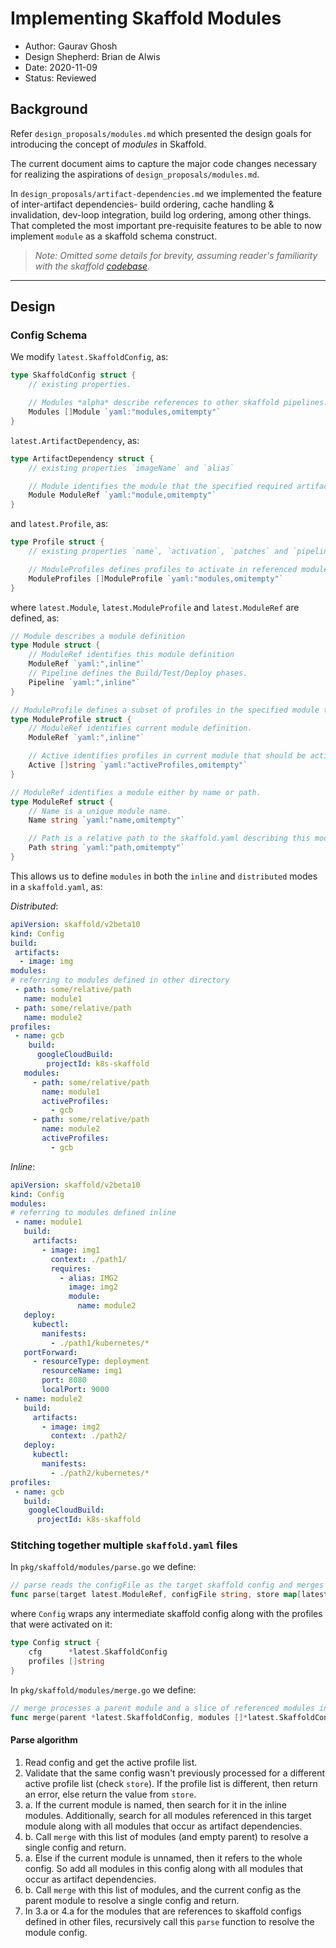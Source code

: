 # Implementing Skaffold Modules

* Author: Gaurav Ghosh
* Design Shepherd: Brian de Alwis
* Date: 2020-11-09
* Status: Reviewed

## Background

Refer `design_proposals/modules.md` which presented the design goals for introducing the concept of _modules_ in Skaffold. 

The current document aims to capture the major code changes necessary for realizing the aspirations of `design_proposals/modules.md`.

In `design_proposals/artifact-dependencies.md` we implemented the feature of inter-artifact dependencies- build ordering, cache handling & invalidation, dev-loop integration, build log ordering, among other things.
That completed the most important pre-requisite features to be able to now implement `module` as a skaffold schema construct.

>*Note: Omitted some details for brevity, assuming reader's familiarity with the skaffold [codebase](https://github.com/GoogleContainerTools/skaffold).*

___

## Design

### Config Schema

We modify `latest.SkaffoldConfig`, as:

```go
type SkaffoldConfig struct {
	// existing properties.

	// Modules *alpha* describe references to other skaffold pipelines.
	Modules []Module `yaml:"modules,omitempty"`
}
```
`latest.ArtifactDependency`, as:

```go
type ArtifactDependency struct {
	// existing properties `imageName` and `alias`

	// Module identifies the module that the specified required artifact belongs to.
	Module ModuleRef `yaml:"module,omitempty"`
}
```
and `latest.Profile`, as:

```go
type Profile struct {
	// existing properties `name`, `activation`, `patches` and `pipeline`.

	// ModuleProfiles defines profiles to activate in referenced modules when this profile gets activated
	ModuleProfiles []ModuleProfile `yaml:"modules,omitempty"`
}
```
where `latest.Module`, `latest.ModuleProfile` and `latest.ModuleRef` are defined, as:

```go
// Module describes a module definition
type Module struct {
	// ModuleRef identifies this module definition
	ModuleRef `yaml:",inline"`
	// Pipeline defines the Build/Test/Deploy phases.
	Pipeline `yaml:",inline"`
}

// ModuleProfile defines a subset of profiles in the specified module to enable.
type ModuleProfile struct {
	// ModuleRef identifies current module definition.
	ModuleRef `yaml:",inline"`

	// Active identifies profiles in current module that should be active.
	Active []string `yaml:"activeProfiles,omitempty"`
}

// ModuleRef identifies a module either by name or path. 
type ModuleRef struct {
	// Name is a unique module name.
	Name string `yaml:"name,omitempty"`

	// Path is a relative path to the skaffold.yaml describing this module.
	Path string `yaml:"path,omitempty"`
}
```

This allows us to define `modules` in both the `inline` and `distributed` modes in a  `skaffold.yaml`, as:

_Distributed_:
```yaml
apiVersion: skaffold/v2beta10
kind: Config
build:
 artifacts:
  - image: img
modules:
# referring to modules defined in other directory
 - path: some/relative/path
   name: module1
 - path: some/relative/path
   name: module2
profiles:
 - name: gcb
    build:
      googleCloudBuild:
        projectId: k8s-skaffold
   modules:
     - path: some/relative/path
       name: module1
       activeProfiles:
         - gcb
     - path: some/relative/path
       name: module2
       activeProfiles:
         - gcb
```

_Inline_:
```yaml
apiVersion: skaffold/v2beta10
kind: Config
modules:
# referring to modules defined inline
 - name: module1
   build:
     artifacts:
       - image: img1
         context: ./path1/
         requires:
           - alias: IMG2
             image: img2
             module:
               name: module2
   deploy:
     kubectl:
       manifests:
         - ./path1/kubernetes/*
   portForward:
     - resourceType: deployment
       resourceName: img1
       port: 8080
       localPort: 9000
 - name: module2
   build:
     artifacts:
       - image: img2
         context: ./path2/
   deploy:
     kubectl:
       manifests:
         - ./path2/kubernetes/*
profiles:
 - name: gcb
   build:
    googleCloudBuild:
      projectId: k8s-skaffold
```

### Stitching together multiple `skaffold.yaml` files

In `pkg/skaffold/modules/parse.go` we define:

```go
// parse reads the configFile as the target skaffold config and merges all referenced modules into it as single `latest.SkaffoldConfig`
func parse(target latest.ModuleRef, configFile string, store map[latest.ModuleRef]*Config, p profileSelector, once *util.SyncStore) (*latest.SkaffoldConfig, error)
```

where `Config` wraps any intermediate skaffold config along with the profiles that were activated on it:

```go
type Config struct {
	cfg      *latest.SkaffoldConfig
	profiles []string
} 
```


In `pkg/skaffold/modules/merge.go` we define:

```go
// merge processes a parent module and a slice of referenced modules into a single skaffold module.
func merge(parent *latest.SkaffoldConfig, modules []*latest.SkaffoldConfig) (*latest.SkaffoldConfig, error)
```

#### Parse algorithm

1. Read config and get the active profile list. 
2. Validate that the same config wasn't previously processed for a different active profile list (check `store`). If the profile list is different, then return an error, else return the value from `store`.
3. a. If the current module is named, then search for it in the inline modules. Additionally, search for all modules referenced in this target module along with all modules that occur as artifact dependencies.
3. b. Call `merge` with this list of modules (and empty parent) to resolve a single config and return.
4. a. Else if the current module is unnamed, then it refers to the whole config. So add all modules in this config along with all modules that occur as artifact dependencies.
4. b. Call `merge` with this list of modules, and the current config as the parent module to resolve a single config and return.
5. In 3.a or 4.a for the modules that are references to skaffold configs defined in other files, recursively call this `parse` function to resolve the module config.




